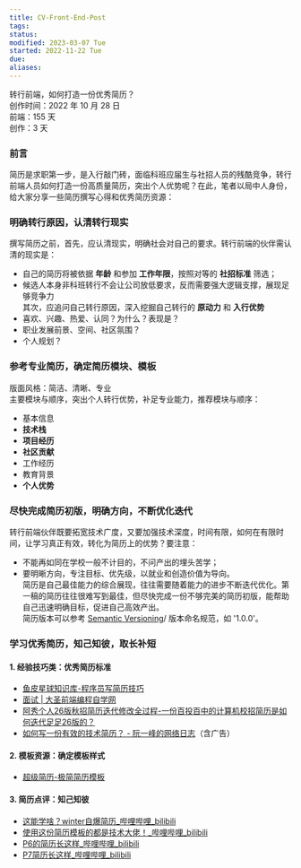 ```yaml
---
title: CV-Front-End-Post
tags: 
status: 
modified: 2023-03-07 Tue
started: 2022-11-22 Tue
due: 
aliases: 
---
```

转行前端，如何打造一份优秀简历？  
创作时间：2022 年 10 月 28 日  
前端：155 天  
创作：3 天
### 前言
简历是求职第一步，是入行敲门砖，面临科班应届生与社招人员的残酷竞争，转行前端人员如何打造一份高质量简历，突出个人优势呢？在此，笔者以局中人身份，给大家分享一些简历撰写心得和优秀简历资源：
### 明确转行原因，认清转行现实
撰写简历之前，首先，应认清现实，明确社会对自己的要求。转行前端的伙伴需认清的现实是：
- 自己的简历将被依据 **年龄** 和参加 **工作年限**，按照对等的 **社招标准** 筛选；
- 候选人本身非科班转行不会让公司放低要求，反而需要强大逻辑支撑，展现足够竞争力  
其次，应追问自己转行原因，深入挖掘自己转行的 **原动力** 和 **入行优势**
- 喜欢、兴趣、热爱、认同？为什么？表现是？
- 职业发展前景、空间、社区氛围？
- 个人规划？
### 参考专业简历，确定简历模块、模板
版面风格：简洁、清晰、专业  
主要模块与顺序，突出个人转行优势，补足专业能力，推荐模块与顺序：
- 基本信息
- **技术栈**
- **项目经历**
- **社区贡献**
- 工作经历
- 教育背景
- **个人优势**
### 尽快完成简历初版，明确方向，不断优化迭代
转行前端伙伴既要拓宽技术广度，又要加强技术深度，时间有限，如何在有限时间，让学习真正有效，转化为简历上的优势？要注意：
- 不能再如同在学校一般不计目的，不问产出的埋头苦学；
- 要明晰方向，专注目标、优先级，以就业和创造价值为导向。  
简历是自己最佳能力的综合展现，往往需要随着能力的进步不断迭代优化。第一稿的简历往往很难写到最佳，但尽快完成一份不够完美的简历初版，能帮助自己迅速明确目标，促进自己高效产出。  
简历版本可以参考 [Semantic Versioning](https://semver.org/)/  版本命名规范，如 '1.0.0'。 
### 学习优秀简历，知己知彼，取长补短
#### 1. 经验技巧类：优秀简历标准
- [鱼皮星球知识库-程序员写简历技巧](https://bcdh.yuque.com/books/share/2dd2567c-a826-4d9d-9303-bd288269e874/okei7m) 
- [面试 | 大圣前端编程自学网](https://shengxinjing.cn/fe/interview.html#%E5%85%8D%E8%B4%B9%E6%96%87%E7%AB%A0%E5%92%8C%E6%95%99%E7%A8%8B)
- [阿秀个人26版秋招简历迭代修改全过程-一份百投百中的计算机校招简历是如何迭代足足26版的？](https://interviewguide.cn/notes/05-xiustar/03-resume/01-01-%E4%B8%80%E4%BB%BD%E7%99%BE%E6%8A%95%E7%99%BE%E4%B8%AD%E7%9A%84%E8%AE%A1%E7%AE%97%E6%9C%BA%E6%A0%A1%E6%8B%9B%E7%AE%80%E5%8E%86%E6%98%AF%E5%A6%82%E4%BD%95%E8%BF%AD%E4%BB%A3%E8%B6%B3%E8%B6%B326%E7%89%88%E7%9A%84.html)
- [如何写一份有效的技术简历？ - 阮一峰的网络日志](https://www.ruanyifeng.com/blog/2020/01/technical-resume.html)（含广告）
#### 2. 模板资源：确定模板样式
- [超级简历-极简简历模板](https://www.wondercv.com/jianlimoban/chengxuyuan/pn2/)
#### 3. 简历点评：知己知彼
- [这能学啥？winter自爆简历_哔哩哔哩_bilibili](https://www.bilibili.com/video/BV1aB4y1C7U7/?spm_id_from=333.880.my_history.page.click)
- [使用这份简历模板的都是技术大佬！_哔哩哔哩_bilibili](https://www.bilibili.com/video/BV1ut4y1b7SL/?spm_id_from=333.880.my_history.page.click)
- [P6的简历长这样_哔哩哔哩_bilibili](https://www.bilibili.com/video/BV15a411Y7am/?spm_id_from=333.880.my_history.page.click)
- [P7简历长这样_哔哩哔哩_bilibili](https://www.bilibili.com/video/BV1kr4y187Zj/?spm_id_from=333.880.my_history.page.click)
